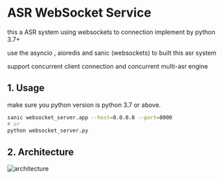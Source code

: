 # ASR WebSocket Service

this a ASR system using  websockets to connection implement by python 3.7+

use the asyncio , aioredis and sanic (websockets)  to built this asr system 

support  concurrent client connection and concurrent multi-asr engine 

## 1.  Usage

make sure you python version is python 3.7 or above.

```bash
sanic websocket_server.app --host=0.0.0.0 --port=8000
# or
python websocket_server.py
```



## 2. Architecture

![architecture](https://github.com/lovemefan/ASRWebSocketServer/raw/master/pic/Architecture.png)

